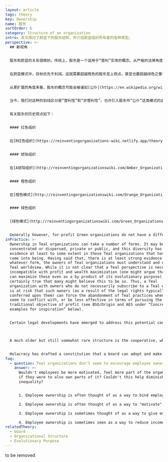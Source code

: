 ```yaml
---
layout: article
tags: theory
key: Ownership
name: 股东
sortOrder: 6
category: Structure of an organization
intro: 本文探讨了蔚蓝下的股东结构，并介绍蔚蓝组织所有者的各种类型。
perspective: >-
  ## 新视角


  股东和蔚蓝的关系很微妙。传统上，股东是一个适用于“营利”实体的概念。从严格的法律角度来看，现代“营利”组织，无论是独资企业、合伙企业还是有限公司，其存在的主要目的是为其所有者提供经济回报。事实上，发达国家围绕“营利”组织建立的整个法律框架反映了这样一种假设，公认利益是这类组织的目的。但正如本知识库在其他章节已经详细讨论过的那样，蔚蓝组织的目的远不止为其所有者提供经济回报。


  在蔚蓝模式中，目标优先于利润。这就需要超越橙色的股东至上观点，甚至也要超越绿色之重视多方利益相关者的观点。在蔚蓝阶段，虽然实现组织目标可能需要财政投资，而财政投资又可能使投资者在本组织中拥有合法的发言权，并有权获得公平的投资回报，但蔚蓝组织的存在并不仅仅是为股东服务。


  从更扩展的角度来看，股东的概念可能会被诸如[公仆](https://en.wikipedia.org/wiki/Stewardship)的概念所取代。如果蔚蓝组织是个活生生的生命体，人怎么可能拥有其整个或部分百分比？人怎么可能拥有一个（如蔚蓝组织这样一个）想要自我显化的能量呢？甚至人怎么可能拥有资产--比如制造机器的金属呢？人类才刚刚开始审视这些疑问，还没有得到真正的答案。在当今世界，股东已深深载入各组织必须遵守的法律框架。我们还没有发明或开始定义组织的“公仆”到底意味着什么（参见下面的“实践中”章节）。


  当今，我们对这种的划线区分是“营利性”和“非营利性”。也许引入股东作“公仆”这类模式的运作时，会让这种区别变得模糊，并据此发明一种崭新的更广泛适用的被法律承认的组织形式。


  有关股东的历史观点如下：


  #### 红色组织


  在[R红色组织](https://reinventingorganizations-wiki.netlify.app/theory/red-organizations/)中，股东往往是一个毫无意义的概念。因为其领导的合法性更多地来源于权力而不是某种所有权的建构。组织的目的是关于聚集进一步的权力，而不是经济回报。红色组织对股东的认知，通常跟领导权混为一谈。领导者也是所有者或股东家族的关键代表。


  #### 琥珀组织


  在[A琥珀组织](http://reinventingorganizationswiki.com/Amber_Organizations)中，股东通常同样是一个不协调的概念。琥珀组织通常有一个目的，但不是财务回报。军队、教会或政府机构没有“所有者”。在一定程度上，营利实体如果在琥珀范式下运作，通常会尝试在财务回报与其他目标（如自我保护）之间取得平衡。通常是家族所有制，股东会限制追求利润最大化，目的是有利于维持遗产等利益。


  #### 橙色组织


  在[橙色模式](http://reinventingorganizationswiki.com/Orange_Organizations)下，股东的概念变得至高无上。典型橙色组织的根本目的就是为其所有者提供财务回报。这已经反映在现代关于公司的法律结构中，股东根据其持股比例拥有管理的最终权力。管理层在法律上有义务为股东寻求经济回报。这导致了组织股东的广泛分散性，并可以通过流通股等机制改变股东。每一个所有者可能拥有一个微小的、可变的股份，但所有人都团结在一起追求经济利益。


  #### 绿色组织


  [绿色模式](http://reinventingorganizationswiki.com/Green_Organizations)通过强调所有利益相关者（成员、客户、社区、供应商以及股东）的重要性，替代了橙色对股东和财务问题的关注。因此，即使是“营利性”组织也不仅仅是为了所有者的利益：还应该考虑到其活动中包含的多种利益。企业社会责任（CSR）运动就是从这个角度出发的。


  Generally however, for-profit Green organizations do not have a different ownership structure than Orange organizations. When the owners of a Green organization all share the Green perspective, this tends not to create a problem. However, should some owners differ in their view of the importance of financial returns, conflict can ensue.
inPractice: >-
  Ownership in Teal organizations can take a number of forms. It may be
  concentrated or dispersed, private or public, and this diversity has been in
  evidence at least to some extent in those Teal organizations that have so far
  come into being. Having said that, there is at least strong evidence that in
  whatever form, the owners of Teal organizations must understand and embrace a
  Teal worldview. While it is not clear that a Teal perspective is necessarily
  incompatible with profit and wealth maximization (one might argue that Teal
  can maximize these even as a by product of its evolutionary purpose), it is
  certainly true that many might believe this to be so. Thus, a Teal
  organization with owners who do not necessarily subscribe to a Teal worldview
  is at risk that such owners (as a result of the legal rights typically
  conferred upon them) can force the abandonment of Teal practices when they
  seem to conflict with, or be less effective in terms of pursuing the more
  traditional objective of profit (see BSO/Origin and AES under “Concrete
  examples for inspiration” below).


  Certain legal developments have emerged to address this potential conflict, but they are not yet widespread. In the United States, some states recognize a “benefit corporation” as a type of for-profit entity that includes positive impact on society, workers, the community and the environment in addition to profit in its legally defined goals. In for-profit companies as we currently know them (the so-called C-Corporations), the organizations’ directors have a fiduciary duty to the shareholders, and to the shareholders only. They face the prospect of civil claims if they stray from their fiduciary duties by taking environmental or social concerns into account at the expense of shareholders. The duty of directors of benefit corporations is extended to include non-financial interests, such as social benefit, concerns of employees and suppliers, and environmental impact.^\[Laloux, Frederic (2014-02-09). Reinventing Organizations: A Guide to Creating Organizations Inspired by the Next Stage of Human Consciousness (Kindle Locations 5464-5467). Nelson Parker. Kindle Edition.]



  A much older but still somewhat rare structure is the cooperative, where ownership is placed with members (consumer cooperative) and/or employees (worker cooperative). However, while these organizations are presumably freed from a strict pursuit of profit, their purpose is to serve a single stakeholder group.


  Holacracy has drafted a constitution that a board can adopt and make binding, even to future shareholders. It gives shareholders a legitimate say in finance matters, but prevents them from unilaterally imposing a strategy, or from reverting to traditional management practices. Holacracy has done the legal footwork to make its constitution fit within US corporate law, and it is currently adapting the constitution to legal systems in other countries.^\[Laloux, Frederic (2014-02-09). Reinventing Organizations: A Guide to Creating Organizations Inspired by the Next Stage of Human Consciousness (Kindle Locations 5453-5457). Nelson Parker. Kindle Edition.]
faq:
  - question: Teal organizations don't seem to encourage employee ownership. How come?
    answer: >-
      Wouldn't employees be more motivated, feel more part of the organization
      if they were to also own parts of it? Couldn't this help diminish income
      inequality?


      1. Employee ownership is often thought of as a way to bind employees, especially the most talented and skilled, to the organization. From a Teal perspective that makes little sense. People should be free to pursue their calling. While that calling intersects with the purpose of the organization, then let people be part of it. And let them be free to leave when it is no longer the case. Profit sharing is an easy way for employees to benefit, but without having to buy stock, or be bought out, at a good or bad time.

      2. Employee ownership is often thought of as a way to "motivate" employees. Under Teal, intrinsic motivation (such as purpose) is considered much more powerful than extrinsic factors like financial compensation.

      3. Employee ownership is sometimes thought of as a way to give employees power and a voice. If employees have voting rights, they cannot simply be ignored. A self-managing structure distributes power anyway, and removes the need to do so via voting rights.

      4. Employee ownership is sometimes seen as a way to reduce income inequality by allowing employees to share in the value creation of the organization. This is valid when it comes to young organizations that might rapidly increase in value and have limited cash resources. In more established companies, income inequality can often more easily be reduced through salary setting and profit sharing.
relatedTheory:
  - board
  - Organizational Structure
  - Evolutionary Purpose
---
```

to be removed